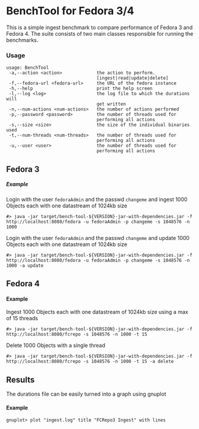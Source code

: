 BenchTool for Fedora 3/4
=======================================================================================
This is a simple ingest benchmark to compare performance of Fedora 3 and Fedora 4. 
The suite consists of two main classes responsible for running the benchmarks. 


### Usage

```
usage: BenchTool
 -a,--action <action>             the action to perform.
                                  [ingest|read|update|delete]
 -f,--fedora-url <fedora-url>     the URL of the fedora instance
 -h,--help                        print the help screen
 -l,--log <log>                   the log file to which the durations will
                                  get written
 -n,--num-actions <num-actions>   the number of actions performed
 -p,--password <password>         the number of threads used for
                                  performing all actions
 -s,--size <size>                 the size of the individual binaries used
 -t,--num-threads <num-threads>   the number of threads used for
                                  performing all actions
 -u,--user <user>                 the number of threads used for
                                  performing all actions
```

Fedora 3
--------

##### Example
Login with the user `fedoraAdmin` and the passwd `changeme` and ingest 1000 Objects each with one datastream of 1024kb size 
```
#> java -jar target/bench-tool-${VERSION}-jar-with-dependencies.jar -f http://localhost:8080/fedora -u fedoraAdmin -p changeme -s 1048576 -n 1000 
```

Login with the user `fedoraAdmin` and the passwd `changeme` and update 1000 Objects each with one datastream of 1024kb size 

```
#> java -jar target/bench-tool-${VERSION}-jar-with-dependencies.jar -f http://localhost:8080/fedora -u fedoraAdmin -p changeme -s 1048576 -n 1000 -a update
```

Fedora 4
--------

#### Example
Ingest 1000 Objects each with one datastream of 1024kb size using a max of 15 threads 

```
#> java -jar target/bench-tool-${VERSION}-jar-with-dependencies.jar -f http://localhost:8080/fcrepo -s 1048576 -n 1000 -t 15 
```

Delete 1000 Objects with a single thread

```
#> java -jar target/bench-tool-${VERSION}-jar-with-dependencies.jar -f http://localhost:8080/fcrepo -s 1048576 -n 1000 -t 15 -a delete 
```

Results
-------
The durations file can be easily turned into a graph using gnuplot

#### Example
```
gnuplot> plot "ingest.log" title "FCRepo3 Ingest" with lines
```
